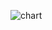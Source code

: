 ![chart](https://raw.githubusercontent.com/rahulbabbar1/Algorithms/blob/master/Assignment%204/chart.png)

